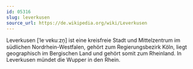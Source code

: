 ```yaml
---
id: 05316
slug: leverkusen
source_url: https://de.wikipedia.org/wiki/Leverkusen
---
```


Leverkusen [ˈleˑvɐkuːzn̩] ist eine kreisfreie Stadt und Mittelzentrum im südlichen Nordrhein-Westfalen, gehört zum Regierungsbezirk Köln, liegt geographisch im Bergischen Land und gehört somit zum Rheinland. In Leverkusen mündet die Wupper in den Rhein.
